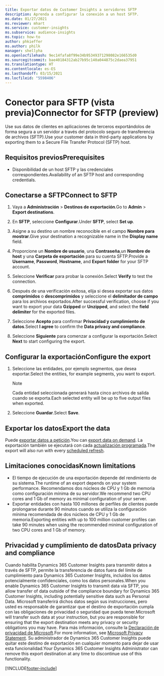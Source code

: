 ```yaml
---
title: Exportar datos de Customer Insights a servidores SFTP
description: Aprenda a configurar la conexión a un host SFTP.
ms.date: 01/27/2021
ms.reviewer: mhart
ms.service: customer-insights
ms.subservice: audience-insights
ms.topic: how-to
author: phkieffer
ms.author: philk
manager: shellyha
ms.openlocfilehash: 9ec14fafa8f99e34b95349371298082e166535d0
ms.sourcegitcommit: bae40184312ab27b95c140a044875c2daea37951
ms.translationtype: HT
ms.contentlocale: es-ES
ms.lasthandoff: 03/15/2021
ms.locfileid: "5598406"
---
```

# <a name="connector-for-sftp-preview"></a><span data-ttu-id="42f3b-103">Conector para SFTP (vista previa)</span><span class="sxs-lookup"><span data-stu-id="42f3b-103">Connector for SFTP (preview)</span></span>

<span data-ttu-id="42f3b-104">Use sus datos de clientes en aplicaciones de terceros exportándolos de forma segura a un servidor a través del protocolo seguro de transferencia de archivos (SFTP).</span><span class="sxs-lookup"><span data-stu-id="42f3b-104">Use your customer data in third-party applications by exporting them to a Secure File Transfer Protocol (SFTP) host.</span></span>

## <a name="prerequisites"></a><span data-ttu-id="42f3b-105">Requisitos previos</span><span class="sxs-lookup"><span data-stu-id="42f3b-105">Prerequisites</span></span>

- <span data-ttu-id="42f3b-106">Disponibilidad de un host SFTP y las credenciales correspondientes.</span><span class="sxs-lookup"><span data-stu-id="42f3b-106">Availability of an SFTP host and corresponding credentials.</span></span>

## <a name="connect-to-sftp"></a><span data-ttu-id="42f3b-107">Conectarse a SFTP</span><span class="sxs-lookup"><span data-stu-id="42f3b-107">Connect to SFTP</span></span>

1. <span data-ttu-id="42f3b-108">Vaya a **Administración** > **Destinos de exportación**.</span><span class="sxs-lookup"><span data-stu-id="42f3b-108">Go to **Admin** > **Export destinations**.</span></span>

1. <span data-ttu-id="42f3b-109">En **SFTP**, seleccione **Configurar**.</span><span class="sxs-lookup"><span data-stu-id="42f3b-109">Under **SFTP**, select **Set up**.</span></span>

1. <span data-ttu-id="42f3b-110">Asigne a su destino un nombre reconocible en el campo **Nombre para mostrar**.</span><span class="sxs-lookup"><span data-stu-id="42f3b-110">Give your destination a recognizable name in the **Display name** field.</span></span>

1. <span data-ttu-id="42f3b-111">Proporcione un **Nombre de usuario**, una **Contraseña**,un **Nombre de host** y una **Carpeta de exportación** para su cuenta SFTP.</span><span class="sxs-lookup"><span data-stu-id="42f3b-111">Provide a **Username**, **Password**, **Hostname**, and **Export folder** for your SFTP account.</span></span>

1. <span data-ttu-id="42f3b-112">Seleccione **Verificar** para probar la conexión.</span><span class="sxs-lookup"><span data-stu-id="42f3b-112">Select **Verify** to test the connection.</span></span>

1. <span data-ttu-id="42f3b-113">Después de una verificación exitosa, elija si desea exportar sus datos **comprimidos** o **descomprimidos** y seleccione el **delimitador de campo** para los archivos exportados.</span><span class="sxs-lookup"><span data-stu-id="42f3b-113">After successful verification, choose if you want to export your data **Gzipped** or **Unzipped**, and select the **field delimiter** for the exported files.</span></span>

1. <span data-ttu-id="42f3b-114">Seleccione **Acepto** para confirmar **Privacidad y cumplimiento de datos**.</span><span class="sxs-lookup"><span data-stu-id="42f3b-114">Select **I agree** to confirm the **Data privacy and compliance**.</span></span>

1. <span data-ttu-id="42f3b-115">Seleccione **Siguiente** para comenzar a configurar la exportación.</span><span class="sxs-lookup"><span data-stu-id="42f3b-115">Select **Next** to start configuring the export.</span></span>

## <a name="configure-the-export"></a><span data-ttu-id="42f3b-116">Configurar la exportación</span><span class="sxs-lookup"><span data-stu-id="42f3b-116">Configure the export</span></span>

1. <span data-ttu-id="42f3b-117">Seleccione las entidades, por ejemplo segmentos, que desea exportar.</span><span class="sxs-lookup"><span data-stu-id="42f3b-117">Select the entities, for example segments, you want to export.</span></span>

   > [!NOTE]
   > <span data-ttu-id="42f3b-118">Cada entidad seleccionada generará hasta cinco archivos de salida cuando se exporta.</span><span class="sxs-lookup"><span data-stu-id="42f3b-118">Each selected entity will be up to five output files when exported.</span></span> 

1. <span data-ttu-id="42f3b-119">Seleccione **Guardar**.</span><span class="sxs-lookup"><span data-stu-id="42f3b-119">Select **Save**.</span></span>

## <a name="export-the-data"></a><span data-ttu-id="42f3b-120">Exportar los datos</span><span class="sxs-lookup"><span data-stu-id="42f3b-120">Export the data</span></span>

<span data-ttu-id="42f3b-121">Puede [exportar datos a petición](export-destinations.md).</span><span class="sxs-lookup"><span data-stu-id="42f3b-121">You can [export data on demand](export-destinations.md).</span></span> <span data-ttu-id="42f3b-122">La exportación también se ejecutará con cada [actualización programada](system.md#schedule-tab).</span><span class="sxs-lookup"><span data-stu-id="42f3b-122">The export will also run with every [scheduled refresh](system.md#schedule-tab).</span></span>

## <a name="known-limitations"></a><span data-ttu-id="42f3b-123">Limitaciones conocidas</span><span class="sxs-lookup"><span data-stu-id="42f3b-123">Known limitations</span></span>

- <span data-ttu-id="42f3b-124">El tiempo de ejecución de una exportación depende del rendimiento de su sistema.</span><span class="sxs-lookup"><span data-stu-id="42f3b-124">The runtime of an export depends on your system performance.</span></span> <span data-ttu-id="42f3b-125">Recomendamos dos núcleos de CPU y 1 Gb de memoria como configuración mínima de su servidor.</span><span class="sxs-lookup"><span data-stu-id="42f3b-125">We recommend two CPU cores and 1 Gb of memory as minimal configuration of your server.</span></span> 
- <span data-ttu-id="42f3b-126">Exportar entidades con hasta 100 millones de perfiles de clientes puede prolongarse durante 90 minutos cuando se utiliza la configuración mínima recomendada de dos núcleos de CPU y 1 Gb de memoria.</span><span class="sxs-lookup"><span data-stu-id="42f3b-126">Exporting entities with up to 100 million customer profiles can take 90 minutes when using the recommended minimal configuration of two CPU cores and 1 Gb of memory.</span></span> 

## <a name="data-privacy-and-compliance"></a><span data-ttu-id="42f3b-127">Privacidad y cumplimiento de datos</span><span class="sxs-lookup"><span data-stu-id="42f3b-127">Data privacy and compliance</span></span>

<span data-ttu-id="42f3b-128">Cuando habilita Dynamics 365 Customer Insights para transmitir datos a través de SFTP, permite la transferencia de datos fuera del límite de cumplimiento para Dynamics 365 Customer Insights, incluidos los datos potencialmente confidenciales, como los datos personales.</span><span class="sxs-lookup"><span data-stu-id="42f3b-128">When you enable Dynamics 365 Customer Insights to transmit data via SFTP, you allow transfer of data outside of the compliance boundary for Dynamics 365 Customer Insights, including potentially sensitive data such as Personal Data.</span></span> <span data-ttu-id="42f3b-129">Microsoft transferirá dichos datos según sus instrucciones, pero usted es responsable de garantizar que el destino de exportación cumpla con las obligaciones de privacidad o seguridad que pueda tener.</span><span class="sxs-lookup"><span data-stu-id="42f3b-129">Microsoft will transfer such data at your instruction, but you are responsible for ensuring that the export destination meets any privacy or security obligations you may have.</span></span> <span data-ttu-id="42f3b-130">Para más información, consulte la [Declaración de privacidad de Microsoft](https://go.microsoft.com/fwlink/?linkid=396732).</span><span class="sxs-lookup"><span data-stu-id="42f3b-130">For more information, see [Microsoft Privacy Statement](https://go.microsoft.com/fwlink/?linkid=396732).</span></span>
<span data-ttu-id="42f3b-131">Su administrador de Dynamics 365 Customer Insights puede quitar este destino de exportación en cualquier momento para dejar de usar esta funcionalidad.</span><span class="sxs-lookup"><span data-stu-id="42f3b-131">Your Dynamics 365 Customer Insights Administrator can remove this export destination at any time to discontinue use of this functionality.</span></span>


[!INCLUDE[footer-include](../includes/footer-banner.md)]